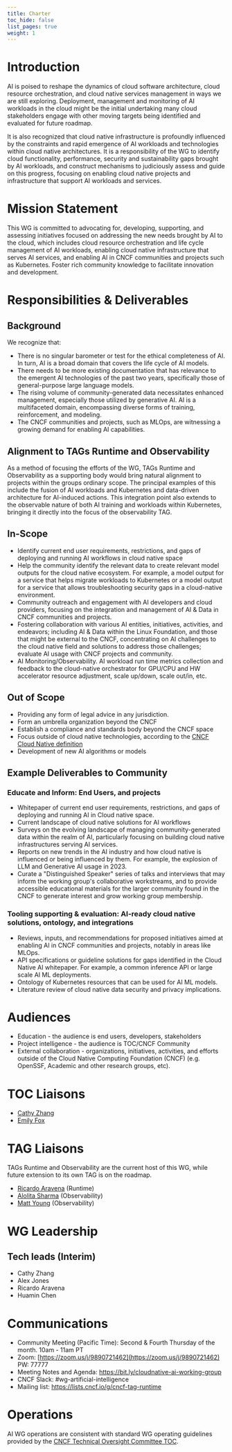 ```yaml
---
title: Charter
toc_hide: false
list_pages: true
weight: 1
---
```

# Introduction

AI is poised to reshape the dynamics of cloud software architecture, cloud resource orchestration, and cloud native services management in ways we are still exploring. Deployment, management and monitoring of AI workloads in the cloud might be the initial undertaking many cloud stakeholders engage with other moving targets being identified and evaluated for future roadmap.

It is also recognized that cloud native infrastructure is profoundly influenced by the constraints and rapid emergence of AI workloads and technologies within cloud native architectures. It is a responsibility of the WG to identify cloud functionality, performance, security and sustainability gaps brought by AI workloads, and construct mechanisms to judiciously assess and guide on this progress, focusing on enabling cloud native projects and infrastructure that support AI workloads and services.

# Mission Statement

This WG is committed to advocating for, developing, supporting, and assessing initiatives focused on addressing the new needs brought by AI to the cloud, which includes cloud resource orchestration and life cycle management of AI workloads, enabling cloud native infrastructure that serves AI services, and enabling AI in CNCF communities and projects such as Kubernetes. Foster rich community knowledge to facilitate innovation and development.

# Responsibilities & Deliverables

## Background

We recognize that:

* There is no singular barometer or test for the ethical completeness of AI. In turn, AI is a broad domain that covers the life cycle of AI models.
* There needs to be more existing documentation that has relevance to the emergent AI technologies of the past two years, specifically those of general-purpose large language models.
* The rising volume of community-generated data necessitates enhanced management, especially those utilized by generative AI. AI is a multifaceted domain, encompassing diverse forms of training, reinforcement, and modeling.
* The CNCF communities and projects, such as MLOps, are witnessing a growing demand for enabling AI capabilities.

## Alignment to TAGs Runtime and Observability

As a method of focusing the efforts of the WG, TAGs Runtime and Observability as a supporting body would bring natural alignment to projects within the groups ordinary scope. The principal examples of this include the fusion of AI workloads and Kubernetes and data-driven architecture for AI-induced actions. This integration point also extends to the observable nature of both AI training and workloads within Kubernetes, bringing it directly into the focus of the observability TAG.

## In-Scope

* Identify current end user requirements, restrictions, and gaps of deploying and running AI workflows in cloud native space
* Help the community identify the relevant data to create relevant model outputs for the cloud native ecosystem. For example, a model output for a service that helps migrate workloads to Kubernetes or a model output for a service that allows troubleshooting security gaps in a cloud-native environment.
* Community outreach and engagement with AI developers and cloud providers, focusing on the integration and management of AI & Data in CNCF communities and projects.
* Fostering collaboration with various AI entities, initiatives, activities, and endeavors; including AI & Data within the Linux Foundation, and those that might be external to the CNCF, concentrating on AI challenges to the cloud native field and solutions to address those challenges; evaluate AI usage with CNCF projects and community.  
* AI Monitoring/Observability. AI workload run time metrics collection and feedback to the cloud-native orchestrator for GPU/CPU and HW accelerator resource adjustment, scale up/down,  scale out/in, etc.

## Out of Scope

* Providing any form of legal advice in any jurisdiction.
* Form an umbrella organization beyond the CNCF
* Establish a compliance and standards body beyond the CNCF space
* Focus outside of cloud native technologies, according to the [CNCF Cloud Native definition](https://github.com/cncf/toc/blob/main/DEFINITION.md)
* Development of new AI algorithms or models

## Example Deliverables to Community

### Educate and Inform: End Users, and projects

* Whitepaper of current end user requirements, restrictions, and gaps of deploying and running AI in Cloud native space.
* Current landscape of cloud native solutions for AI workflows
* Surveys on the evolving landscape of managing community-generated data within the realm of AI, particularly focusing on building cloud native infrastructures serving AI services.
* Reports on new trends in the AI industry and how cloud native is influenced or being influenced by them. For example, the explosion of LLM and Generative AI usage in 2023.
* Curate a "Distinguished Speaker" series of talks and interviews that may inform the working group's collaborative workstreams, and to provide accessible educational materials for the larger community found in the CNCF to generate interest and grow working group membership.

### Tooling supporting & evaluation: AI-ready cloud native solutions, ontology, and integrations

* Reviews, inputs, and recommendations for proposed initiatives aimed at enabling AI in CNCF communities and projects, notably in areas like MLOps.
* API specifications or guideline solutions for gaps identified in the Cloud Native AI whitepaper. For example, a common inference API or large scale AI ML deployments.
* Ontology of Kubernetes resources that can be used for AI ML models.
* Literature review of cloud native data security and privacy implications.

# Audiences

* Education - the audience is end users, developers, stakeholders
* Project intelligence - the audience is TOC/CNCF Community
* External collaboration - organizations, initiatives, activities, and efforts outside of the Cloud Native Computing Foundation (CNCF) (e.g. OpenSSF, Academic and other research groups, etc).

# TOC Liaisons

* [Cathy Zhang](https://github.com/cathyhongzhang)
* [Emily Fox](https://github.com/TheFoxAtWork)

# TAG Liaisons

TAGs Runtime and Observability are the current host of this WG, while future extension to its own TAG is on the roadmap.

* [Ricardo Aravena](https://github.com/raravena80) (Runtime)
* [Alolita Sharma](https://github.com/alolita) (Observability)
* [Matt Young](https://github.com/halcyondude) (Observability)

# WG Leadership

## Tech leads (Interim)

* Cathy Zhang
* Alex Jones
* Ricardo Aravena
* Huamin Chen

# Communications

* Community Meeting (Pacific Time): Second & Fourth Thursday of the month. 10am - 11am PT
* Zoom: [https://zoom.us/j/9890721462](https://zoom.us/j/9890721462) PW: 77777
* Meeting Notes and Agenda: <https://bit.ly/cloudnative-ai-working-group>
* CNCF Slack: #wg-artificial-intelligence
* Mailing list: <https://lists.cncf.io/g/cncf-tag-runtime>

# Operations

AI WG operations are consistent with standard WG operating guidelines provided by the [CNCF Technical Oversight Committee TOC](https://github.com/cncf/toc).
